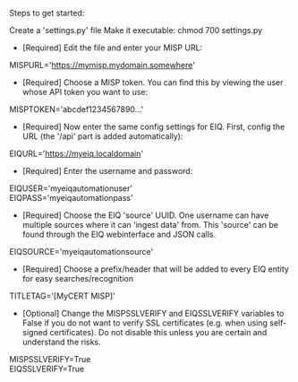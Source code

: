 Steps to get started:

Create a 'settings.py' file
Make it executable: chmod 700 settings.py

- [Required] Edit the file and enter your MISP URL:

MISPURL='https://mymisp.mydomain.somewhere'  

- [Required] Choose a MISP token. You can find this by viewing the user whose API token you want to use:

MISPTOKEN='abcdef1234567890...'  

- [Required] Now enter the same config settings for EIQ. First, config the URL (the '/api' part is added automatically):

EIQURL='https://myeiq.localdomain'  

- [Required] Enter the username and password:

EIQUSER='myeiqautomationuser'  
EIQPASS='myeiqautomationpass'  

- [Required] Choose the EIQ 'source' UUID. One username can have multiple sources where it can 'ingest data' from. This 'source' can be
found through the EIQ webinterface and JSON calls.

EIQSOURCE='myeiqautomationsource'  
 
- [Required] Choose a prefix/header that will be added to every EIQ entity for easy searches/recognition

TITLETAG='[MyCERT MISP]'  

- [Optional] Change the MISPSSLVERIFY and EIQSSLVERIFY variables to False if you do not want to verify SSL certificates (e.g. when using self-signed
certificates). Do not disable this unless you are certain and understand the risks.

MISPSSLVERIFY=True  
EIQSSLVERIFY=True  
